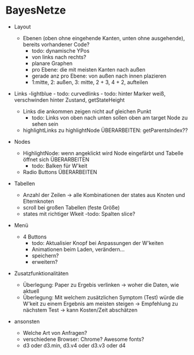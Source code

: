 # BayesNetze
- Layout
	- Ebenen (oben ohne eingehende Kanten, unten ohne ausgehende), bereits vorhandener Code?
		- todo: dynamische YPos
		- von links nach rechts?
		- planare Graphen
		- pro Ebene: die mit meisten Kanten nach außen
		- gerade anz pro Ebene: von außen nach innen plazieren
		- 1:mitte, 2: außen, 3: mitte,  2 + 3, 4 + 2,   aufteilen


- Links
	-lightblue
		- todo: curvedlinks
		- todo: hinter Marker weiß, verschwinden hinter Zustand, getStateHeight
	- Links die ankommen zeigen nicht auf gleichen Punkt
		- todo: Links von oben nach unten sollen oben am target Node zu sehen sein
	- highlightLinks zu highlightNode ÜBERARBEITEN: getParentsIndex??
	
- Nodes
	- HighlightNode: wenn angeklickt wird Node eingefärbt und Tabelle öffnet sich ÜBERARBEITEN
		- todo: Balken für W'keit
	- Radio Buttons ÜBERARBEITEN
	
- Tabellen
	- Anzahl der Zeilen -> alle Kombinationen der states aus Knoten und Elternknoten
	- scroll bei großen Tabellen (feste Größe)
	- states mit richtiger Wkeit
		-todo: Spalten slice?

- Menü
	- 4 Buttons
		- todo: Aktualisier Knopf bei Anpassungen der W'keiten	
		- Animationen beim Laden, verändern...
		- speichern?
		- erweitern?

	
- Zusatzfunktionalitäten
	- Überlegung: Paper zu Ergebis verlinken -> woher die Daten, wie aktuell
	- Überlegung: Mit welchem zusätzlichen Symptom (Test) würde die W'keit zu einem Ergebnis am meisten steigen -> Empfehlung zu nächstem Test -> kann Kosten/Zeit abschätzen

- ansonsten
	- Welche Art von Anfragen?
	- verschiedene Browser: Chrome? Awesome fonts?
	- d3 oder d3.min, d3.v4 oder d3.v3 oder d4
